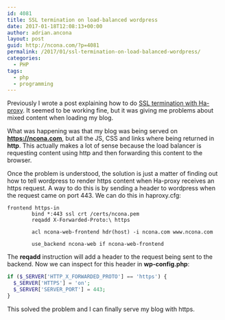```yaml
---
id: 4081
title: SSL termination on load-balanced wordpress
date: 2017-01-18T12:08:13+00:00
author: adrian.ancona
layout: post
guid: http://ncona.com/?p=4081
permalink: /2017/01/ssl-termination-on-load-balanced-wordpress/
categories:
  - PHP
tags:
  - php
  - programming
---
```

Previously I wrote a post explaining how to do [SSL termination with Ha-proxy](http://ncona.com/2017/01/ssl-termination-with-ha-proxy/). It seemed to be working fine, but it was giving me problems about mixed content when loading my blog.

What was happening was that my blog was being served on **https://ncona.com**, but all the JS, CSS and links where being returned in **http**. This actually makes a lot of sense because the load balancer is requesting content using http and then forwarding this content to the browser.

Once the problem is understood, the solution is just a matter of finding out how to tell wordpress to render https content when Ha-proxy receives an https request. A way to do this is by sending a header to wordpress when the request came on port 443. We can do this in haproxy.cfg:

```
frontend https-in
        bind *:443 ssl crt /certs/ncona.pem
        reqadd X-Forwarded-Proto:\ https

        acl ncona-web-frontend hdr(host) -i ncona.com www.ncona.com

        use_backend ncona-web if ncona-web-frontend
```

The **reqadd** instruction will add a header to the request being sent to the backend. Now we can inspect for this header in **wp-config.php**:

```php
if ($_SERVER['HTTP_X_FORWARDED_PROTO'] == 'https') {
  $_SERVER['HTTPS'] = 'on';
  $_SERVER['SERVER_PORT'] = 443;
}
```

This solved the problem and I can finally serve my blog with https.
